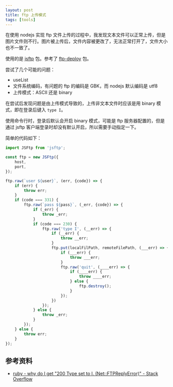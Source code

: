 ```yaml
---
layout: post
title: ftp 上传模式
tags: [tools]
---
```


在使用 nodejs 实现 ftp 文件上传的过程中，我发现文本文件可以正常上传，但是图片文件则不行。图片被上传后，文件内容被更改了，无法正常打开了，文件大小也不一致了。

使用的是 [jsftp](https://github.com/sergi/jsftp) 包。参考了 [ftp-deploy](https://github.com/rickbergfalk/ftp-deploy) 包。

尝试了几个可能的问题：

- useList
- 文件系统编码，有问题的 ftp 的编码是 GBK，而 nodejs 默认编码是 utf8
- 上传模式：ASCII 还是 binary

在尝试后发现问题是由上传模式导致的，上传非文本文件时应该是用 binary 模式，即在登录后键入 `type I`。

使用命令行时，登录后默认会开启 binary 模式，可能是 ftp 服务器配置的，但是通过 jsftp 客户端登录时却没有默认开启，所以需要手动指定一下。

简单的代码如下：

```js
import JSFtp from 'jsftp';

const ftp = new JSFtp({
    host,
    port,
});

ftp.raw(`user ${user}`, (err, {code}) => {
    if (err) {
        throw err;
    }
    if (code === 331) {
        ftp.raw(`pass ${pass}`, (_err, {code}) => {
            if (_err) {
                throw _err;
            }
            if (code === 230) {
                ftp.raw('type I', (__err) => {
                    if (__err) {
                        throw __err;
                    }
                    ftp.put(localFilPath, remoteFilePath, (___err) => {
                        if (___err) {
                            throw ___err;
                        }
                        ftp.raw('quit', (____err) => {
                            if (____err) {
                                throw ____err;
                            } else {
                                ftp.destroy();
                            }
                        });
                    })
                });
            } else {
                throw _err;
            }
        });
    } else {
        throw err;
    }
});
```

## 参考资料

- [ruby - why do I get &quot;200 Type set to I. (Net::FTPReplyError)&quot; - Stack Overflow](http://stackoverflow.com/questions/31955406/why-do-i-get-200-type-set-to-i-netftpreplyerror)
